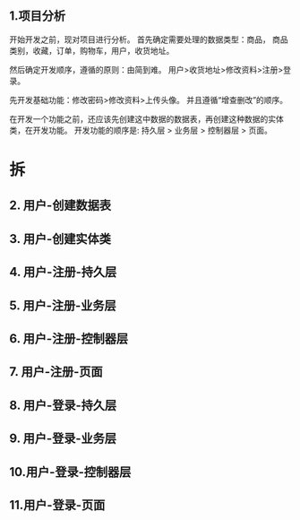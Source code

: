 ## 1.项目分析

开始开发之前，现对项目进行分析。
首先确定需要处理的数据类型：商品， 商品类别，收藏，订单，购物车，用户，收货地址。

然后确定开发顺序，遵循的原则：由简到难。
用户>收货地址>修改资料>注册>登录。

先开发基础功能：修改密码>修改资料>上传头像。
并且遵循“增查删改”的顺序。

在开发一个功能之前，还应该先创建这中数据的数据表，再创建这种数据的实体类，在开发功能。
开发功能的顺序是: 持久层 > 业务层 > 控制器层 > 页面。


# 拆

## 2. 用户-创建数据表
## 3. 用户-创建实体类
## 4. 用户-注册-持久层
## 5. 用户-注册-业务层
## 6. 用户-注册-控制器层
## 7. 用户-注册-页面
## 8. 用户-登录-持久层
## 9. 用户-登录-业务层
## 10.用户-登录-控制器层
## 11.用户-登录-页面


